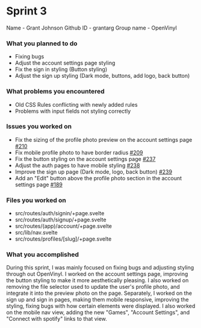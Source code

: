 # Sprint 3

Name - Grant Johnson
Github ID - grantarg
Group name - OpenVinyl

### What you planned to do

- Fixing bugs
- Adjust the account settings page styling
- Fix the sign in styling (Button styling)
- Adjust the sign up styling (Dark mode, buttons, add logo, back button)

### What problems you encountered

- Old CSS Rules conflicting with newly added rules
- Problems with input fields not styling correctly

### Issues you worked on

- Fix the sizing of the profile photo preview on the account settings page [#210](https://github.com/utk-cs340-fall24/OpenVinyl/issues/210)
- Fix mobile profile photo to have border radius [#209](https://github.com/utk-cs340-fall24/OpenVinyl/issues/209)
- Fix the button styling on the account settings page [#237](https://github.com/utk-cs340-fall24/OpenVinyl/issues/237)
- Adjust the auth pages to have mobile styling [#238](https://github.com/utk-cs340-fall24/OpenVinyl/issues/238)
- Improve the sign up page (Dark mode, logo, back button) [#239](https://github.com/utk-cs340-fall24/OpenVinyl/issues/239)
- Add an "Edit" button above the profile photo section in the account settings page [#189](https://github.com/utk-cs340-fall24/OpenVinyl/issues/189)

### Files you worked on

- src/routes/auth/signin/+page.svelte
- src/routes/auth/signup/+page.svelte
- src/routes/(app)/account/+page.svelte
- src/lib/nav.svelte
- src/routes/profiles/[slug]/+page.svelte

### What you accomplished

During this sprint, I was mainly focused on fixing bugs and adjusting styling through out OpenVinyl. I worked on the account settings page, improving the button styling to make it more aesthetically pleasing. I also worked on removing the file selector used to update the user's profile photo, and integrate it into the preview photo on the page. Separately, I worked on the sign up and sign in pages, making them mobile responsive, improving the styling, fixing bugs with how certain elements were displayed. I also worked on the mobile nav view, adding the new "Games", "Account Settings", and "Connect with spotify" links to that view.